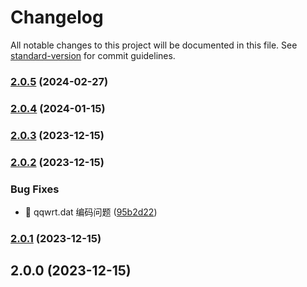 # Changelog

All notable changes to this project will be documented in this file. See [standard-version](https://github.com/conventional-changelog/standard-version) for commit guidelines.

### [2.0.5](https://github.com/nsnail/QQWry.Net/compare/v2.0.4...v2.0.5) (2024-02-27)

### [2.0.4](https://github.com/nsnail/QQWry.Net/compare/v2.0.3...v2.0.4) (2024-01-15)

### [2.0.3](https://github.com/nsnail/QQWry.Net/compare/v2.0.2...v2.0.3) (2023-12-15)

### [2.0.2](https://github.com/nsnail/QQWry.Net/compare/v2.0.1...v2.0.2) (2023-12-15)


### Bug Fixes

* 🐛 qqwrt.dat 编码问题 ([95b2d22](https://github.com/nsnail/QQWry.Net/commit/95b2d22e2043921010aaa53e03c208d3984eda5e))

### [2.0.1](https://github.com/nsnail/QQWry.Net/compare/v2.0.0...v2.0.1) (2023-12-15)

## 2.0.0 (2023-12-15)